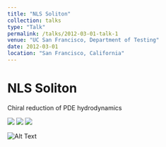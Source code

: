 ```yaml
---
title: "NLS Soliton"
collection: talks
type: "Talk"
permalink: /talks/2012-03-01-talk-1
venue: "UC San Francisco, Department of Testing"
date: 2012-03-01
location: "San Francisco, California"
---
```


NLS Soliton
===

Chiral reduction of PDE
hydrodynamics

<img src="{{sute.url}}{{site.baseurl}}/images/IntraChiral3D.jpg">

<img src="{{sute.url}}{{site.baseurl}}/images/IntraChiral3DGIF.gif">

<img src="{{sute.url}}{{site.baseurl}}/images/IntraChiral3D.mp4">

![Alt Text](https://media.giphy.com/media/vFKqnCdLPNOKc/giphy.gif)